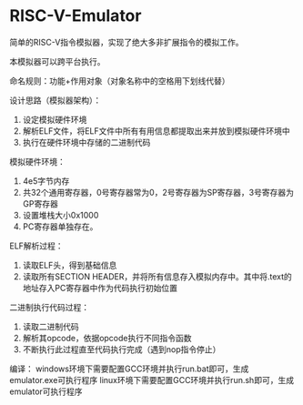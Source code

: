 # RISC-V-Emulator
简单的RISC-V指令模拟器，实现了绝大多非扩展指令的模拟工作。

本模拟器可以跨平台执行。

命名规则：功能+作用对象（对象名称中的空格用下划线代替）

设计思路（模拟器架构）：
1. 设定模拟硬件环境
2. 解析ELF文件，将ELF文件中所有有用信息都提取出来并放到模拟硬件环境中
3. 执行在硬件环境中存储的二进制代码

模拟硬件环境：
1. 4e5字节内存
2. 共32个通用寄存器，0号寄存器常为0，2号寄存器为SP寄存器，3号寄存器为GP寄存器
3. 设置堆栈大小0x1000
4. PC寄存器单独存在。

ELF解析过程：
1. 读取ELF头，得到基础信息
2. 读取所有SECTION HEADER，并将所有信息存入模拟内存中。其中将.text的地址存入PC寄存器中作为代码执行初始位置

二进制执行代码过程：
1. 读取二进制代码
2. 解析其opcode，依据opcode执行不同指令函数
3. 不断执行此过程直至代码执行完成（遇到nop指令停止）

编译：
windows环境下需要配置GCC环境并执行run.bat即可，生成emulator.exe可执行程序
linux环境下需要配置GCC环境并执行run.sh即可，生成emulator可执行程序

